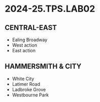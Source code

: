 # 2024-25.TPS.LAB02
## CENTRAL-EAST
- Ealing Broadway
- West action
- East action
## HAMMERSMITH & CITY
- White City
- Latimer Road
- Ladbroke Grove
- Westbourne Park